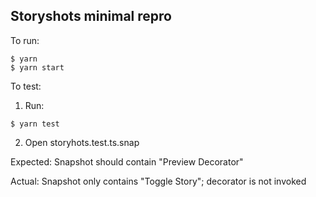 ## Storyshots minimal repro

To run:

```
$ yarn
$ yarn start
```

To test:

1. Run:

```
$ yarn test
```

2. Open storyhots.test.ts.snap

Expected:
Snapshot should contain "Preview Decorator"

Actual:
Snapshot only contains "Toggle Story"; decorator is not invoked